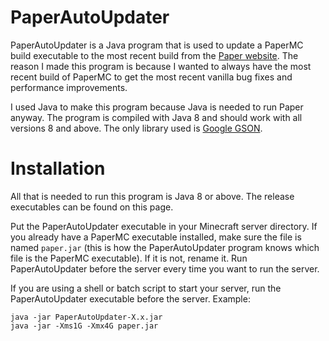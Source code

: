 # PaperAutoUpdater
 
PaperAutoUpdater is a Java program that is used to update a PaperMC build executable to the most recent build from the [Paper website](https://papermc.io/). The reason I made this program is because I wanted to always have the most recent build of PaperMC to get the most recent vanilla bug fixes and performance improvements.

I used Java to make this program because Java is needed to run Paper anyway. The program is compiled with Java 8 and should work with all versions 8 and above. The only library used is [Google GSON](https://github.com/google/gson).

# Installation

All that is needed to run this program is Java 8 or above. The release executables can be found on this page.

Put the PaperAutoUpdater executable in your Minecraft server directory. If you already have a PaperMC executable installed, make sure the file is named `paper.jar` (this is how the PaperAutoUpdater program knows which file is the PaperMC executable). If it is not, rename it.
Run PaperAutoUpdater before the server every time you want to run the server.

If you are using a shell or batch script to start your server, run the PaperAutoUpdater executable before the server. Example:

```
java -jar PaperAutoUpdater-X.x.jar
java -jar -Xms1G -Xmx4G paper.jar
```